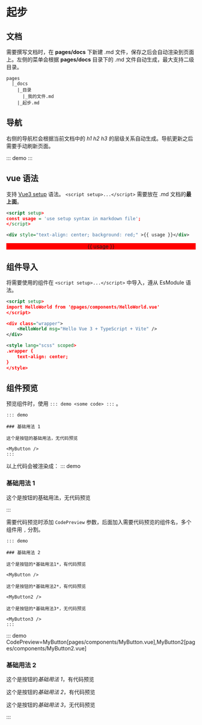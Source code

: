 <script setup>
const usage = 'use setup syntax in markdown file';
</script>

# 起步

## 文档

需要撰写文档时，在 **pages/docs** 下新建 .md 文件，保存之后会自动渲染到页面上。左侧的菜单会根据 **pages/docs** 目录下的 .md 文件自动生成，最大支持二级目录。

```text
pages
  |_docs
    |_目录
      |_我的文件.md
    |_起步.md
```

## 导航

右侧的导航栏会根据当前文档中的 _h1_ _h2_ _h3_ 的层级关系自动生成。导航更新之后需要手动刷新页面。

::: demo
<Navigator />
:::

## vue 语法

支持 [Vue3 setup](https://v3.vuejs.org/api/sfc-script-setup.html#sfc-script-setup) 语法。 `<script setup>...</script>` 需要放在 .md 文档的**最上面**。

```xml
<script setup>
const usage = 'use setup syntax in markdown file';
</script>
```

```xml
<div style="text-align: center; background: red;" >{{ usage }}</div>
```

<div style="text-align: center; background: red;" >{{ usage }}</div>

## 组件导入

将需要使用的组件在 `<script setup>...</script>` 中导入，遵从 EsModule 语法。

```xml
<script setup>
import HelloWorld from '@pages/components/HelloWorld.vue'
</script>

<div class="wrapper">
    <HelloWorld msg="Hello Vue 3 + TypeScript + Vite" />
</div>

<style lang="scss" scoped>
.wrapper {
    text-align: center;
}
</style>
```

<div class="wrapper">
    <HelloWorld msg="Hello Vue 3 + TypeScript + Vite" />
</div>

<style lang="scss" scoped>
.wrapper {
    text-align: center;
}
</style>

## 组件预览

预览组件时，使用 `::: demo <some code> :::` 。

```text
::: demo

### 基础用法 1

这个是按钮的基础用法，无代码预览

<MyButton />
:::
```

以上代码会被渲染成：
::: demo

### 基础用法 1

这个是按钮的基础用法，无代码预览

<MyButton />
:::

需要代码预览时添加 `CodePreview` 参数，后面加入需要代码预览的组件名，多个组件用 `,` 分割。

```text
::: demo

### 基础用法 2

这个是按钮的*基础用法1*，有代码预览

<MyButton />

这个是按钮的*基础用法2*，有代码预览

<MyButton2 />

这个是按钮的*基础用法3*，无代码预览

<MyButton3 />
:::
```

::: demo CodePreview=MyButton[pages/components/MyButton.vue],MyButton2[pages/components/MyButton2.vue]

### 基础用法 2

这个是按钮的*基础用法 1*，有代码预览

<MyButton />

这个是按钮的*基础用法 2*，有代码预览

<MyButton2 />

这个是按钮的*基础用法 3*，无代码预览

<MyButton3 />
:::
